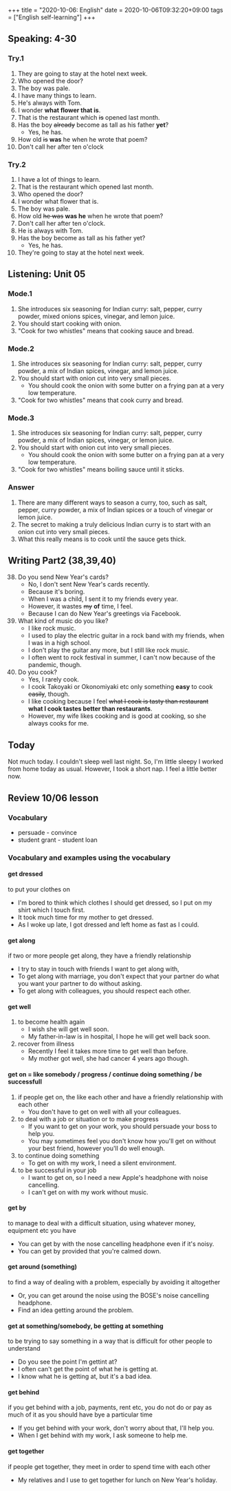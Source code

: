 +++
title =  "2020-10-06: English"
date = 2020-10-06T09:32:20+09:00
tags = ["English self-learning"]
+++

## Speaking: 4-30

### Try.1

1. They are going to stay at the hotel next week.
2. Who opened the door?
3. The boy was pale.
4. I have many things to learn.
5. He's always with Tom.
6. I wonder **what flower that is**.
7. That is the restaurant which ~~is~~ opened last month.
8. Has the boy ~~already~~ become as tall as his father **yet**?
    - Yes, he has.
9. How old ~~is~~ **was** he when he wrote that poem?
10. Don't call her after ten o'clock

### Try.2

1. I have a lot of things to learn.
2. That is the restaurant which opened last month.
3. Who opened the door?
4. I wonder what flower that is.
5. The boy was pale.
6. How old ~~he was~~ **was he** when he wrote that poem?
7. Don't call her after ten o'clock.
8. He is always with Tom.
9. Has the boy become as tall as his father yet?
    - Yes, he has.
10. They're going to stay at the hotel next week.

## Listening: Unit 05

### Mode.1

1. She introduces six seasoning for Indian curry: salt, pepper, curry powder, mixed onions spices, vinegar, and lemon juice. 
2. You should start cooking with onion.
3. "Cook for two whistles" means that cooking sauce and bread.

### Mode.2

1. She introduces six seasoning for Indian curry: salt, pepper, curry powder, a mix of Indian spices, vinegar, and lemon juice. 
2. You should start with onion cut into very small pieces.
    - You should cook the onion with some butter on a frying pan at a very low temperature.
3. "Cook for two whistles" means that cook curry and bread.

### Mode.3

1. She introduces six seasoning for Indian curry: salt, pepper, curry powder, a mix of Indian spices, vinegar, or lemon juice. 
2. You should start with onion cut into very small pieces.
    - You should cook the onion with some butter on a frying pan at a very low temperature.
3. "Cook for two whistles" means boiling sauce until it sticks.

### Answer

1. There are many different ways to season a curry, too, such as salt, pepper, curry powder, a mix of Indian spices or a touch of vinegar or lemon juice.
2. The secret to making a truly delicious Indian curry is to start with an onion cut into very small pieces.
3. What this really means is to cook until the sauce gets thick.

## Writing Part2 (38,39,40)

38. Do you send New Year's cards?
    - No, I don't sent New Year's cards recently.
    - Because it's boring.
    - When I was a child, I sent it to my friends every year.
    - However, it wastes ~~my~~ **of** time, I feel.
    - Because I can do New Year's greetings via Facebook.
39. What kind of music do you like?
    - I like rock music.
    - I used to play the electric guitar in a rock band with my friends, when I was in a high school.
    - I don't play the guitar any more, but I still like rock music.
    - I often went to rock festival in summer, I can't now because of the pandemic, though.
40. Do you cook?
    - Yes, I rarely cook.
    - I cook Takoyaki or Okonomiyaki etc only something **easy** to cook ~~easily~~, though.
    - I like cooking because I feel ~~what I cook is tasty than restaurant~~ **what I cook tastes better than restaurants**.
    - However, my wife likes cooking and is good at cooking, so she always cooks for me.

## Today

Not much today.
I couldn't sleep well last night.
So, I'm little sleepy 
I worked from home today as usual.
However, I took a short nap.
I feel a little better now.

## Review 10/06 lesson

### Vocabulary

* persuade - convince 
* student grant - student loan

### Vocabulary and examples using the vocabulary

#### get dressed
to put your clothes on

* I'm bored to think which clothes I should get dressed, so I put on my shirt which I touch first.
* It took much time for my mother to get dressed.
* As I woke up late, I got dressed and left home as fast as I could.

#### get along
if two or more people get along, they have a friendly relationship

* I try to stay in touch with friends I want to get along with,
* To get along with marriage, you don't expect that your partner do what you want your partner to do without asking.
* To get along with colleagues, you should respect each other.

#### get well
1. to become health again
    - I wish she will get well soon.
    - My father-in-law is in hospital, I hope he will get well back soon.
2. recover from illness
    - Recently I feel it takes more time to get well than before.
    - My mother got well, she had cancer 4 years ago though.

#### get on = like somebody / progress / continue doing something / be successfull
1. if people get on, the like each other and have a friendly relationship with each other
    - You don't have to get on well with all your colleagues.
2. to deal with a job or situation or to make progress
    - If you want to get on your work, you should persuade your boss to help you.
    - You may sometimes feel you don't know how you'll get on without your best friend, however you'll do well enough.
3. to continue doing something
    - To get on with my work, I need a silent environment.
4. to be successful in your job
    - I want to get on, so I need a new Apple's headphone with noise cancelling.
    - I can't get on with my work without music.

#### get by
to manage to deal with a difficult situation, using whatever money, equipment etc you have

* You can get by with the nose cancelling headphone even if it's noisy.
* You can get by provided that you're calmed down.

#### get around (something)
to find a way of dealing with a problem, especially by avoiding it altogether

* Or, you can get around the noise using the BOSE's noise cancelling headphone.
* Find an idea getting around the problem.

#### get at something/somebody, be getting at something
to be trying to say something in a way that is difficult for other people to understand

* Do you see the point I'm gettint at?
* I often can't get the point of what he is getting at.
* I know what he is getting at, but it's a bad idea.

#### get behind
if you get behind with a job, payments, rent etc, you do not do or pay as much of it as you should have bye a particular time

* If you get behind with your work, don't worry about that, I'll help you.
* When I get behind with my work, I ask someone to help me.

#### get together
if people get together, they meet in order to spend time with each other

* My relatives and I use to get together for lunch on New Year's holiday.
